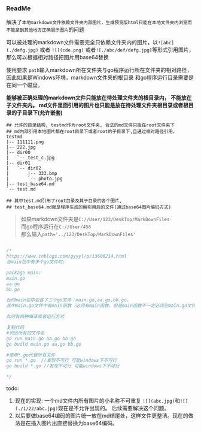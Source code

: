 ### ReadMe

解决了`本地markdown文件依赖文件夹内部图片，生成预览版html只能在本地文件夹内浏览而不能拿到其他地方正确展示图片`的问题  

  

可以被处理的markdown文件需要完全只依赖文件夹内的图片，以`![abc](./defg.jpg)` 或者 `![](cde.png)`
或者`![./abc/def/defg.jpg]`等形式引用图片，那么可以根据相对路径把图片用base64替换  

使用要求 `path`输入markdown所在文件夹与go程序运行所在文件夹的相对路径，因此如果是Windows环境，markdown文件夹的根目录
和go程序运行目录需要是在同一个磁盘。  

__能够被正确处理的markdown文件只能放在待处理文件夹的根目录内，
不能放在子文件夹内。
md文件里面引用的图片也只能是放在待处理文件夹根目录或者根目录的子目录下(允许嵌套)__  

```
## 允许的目录结构, testmd作为root文件夹, 合法的md文件只能在root文件夹下
## md内部引用本地图片都在root目录下或者root的子目录下,且通过相对路径引用。
testmd
|-- 111111.png
|-- 222.jpg
|-- dir00
|   `-- test_c.jpg
|-- dir01
|   `-- dir02
|       |-- 333.bmp
|       `-- photo.jpg
|-- test_base64.md
`-- test.md

## 其中test.md引用了root目录及其子目录的各个图片, 
## test_base64.md就是程序生成的解引用后的文件(通过base64图片编码方式)
```


>如果markdown文件夹是`C://User/123/DeskTop/MarkDownFiles`    
而go程序运行在`C://User/456`  
那么输入`path='../123/DeskTop/MarkDownFiles'`  

```go

/*
https://www.cnblogs.com/gyyyl/p/13606214.html
当main包中有多个go文件时;

package main:
main.go
aa.go
bb.go

此时main包中包含了三个go文件：main.go,aa.go,bb.go，
其中main.go文件中有main函数（必须有main函数，但是main函数不一定必须在main.go文件中）

此时有两种编译或者运行方式

复制代码
#列出所有的文件名
go run main.go aa.go bb.go
go build main.go aa.go bb.go

#使用*.go代替所有文件
go run *.go  //发现不可行 可能windows下不可行
go build *.go //发现不可行 可能windows下不可行

*/
```

todo:  
1. 现在的实现: 一个md文件内所有图片的小名称不可重复 `![](abc.jpg)`和`![](./1/22/abc.jpg)`现在是不允许出现的。
后续需要解决这个问题。  
2. 以后要做base64编码的图片统一放在md结尾处，这样文件更整洁。现在的做法是在插入图片出直接替换为base64编码。
